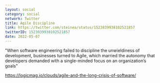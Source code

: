 ```yaml
---
layout: social
category: social
network: Twitter
title: Agile Discipline
link: https://twitter.com/steinea/status/1523039938102521857
twitterID: 1523039938102521857
date: 2022-05-07
---
```


"When software engineering failed to discipline the unwieldiness of development, businesses turned to Agile, which married the autonomy that developers demanded with a single-minded focus on an organization’s goals"

<https://logicmag.io/clouds/agile-and-the-long-crisis-of-software/>
